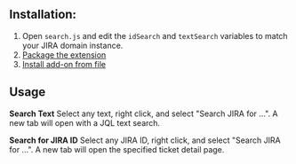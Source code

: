 ## Installation: 
1. Open `search.js` and edit the `idSearch` and `textSearch` variables to match your JIRA domain instance. 
2. [Package the extension](https://extensionworkshop.com/documentation/publish/package-your-extension/)
3. [Install add-on from file](https://support.mozilla.org/en-US/kb/find-and-install-add-ons-add-features-to-firefox#w_how-do-i-find-and-install-add-ons)

## Usage
**Search Text**
Select any text, right click, and select "Search JIRA for ...". A new tab will open with a JQL text search. 

**Search for JIRA ID**
Select any JIRA ID, right click, and select "Search JIRA for ...". A new tab will open the specified ticket detail page.
